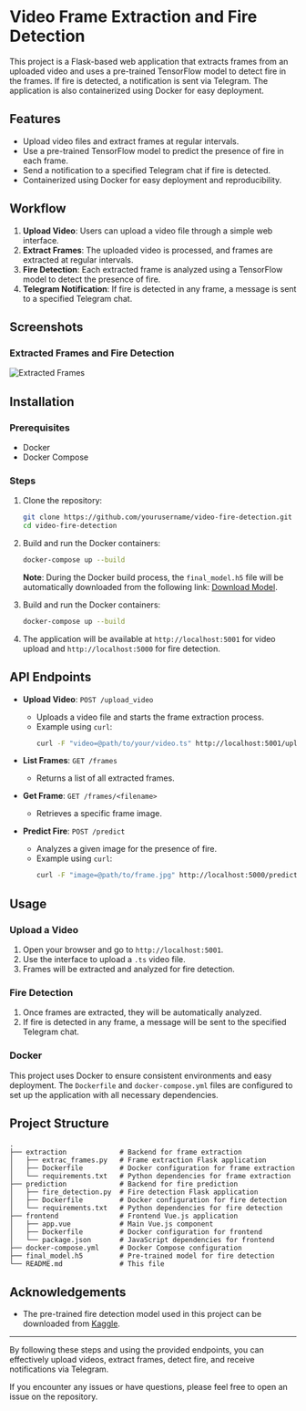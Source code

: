 # Video Frame Extraction and Fire Detection

This project is a Flask-based web application that extracts frames from an uploaded video and uses a pre-trained TensorFlow model to detect fire in the frames. If fire is detected, a notification is sent via Telegram. The application is also containerized using Docker for easy deployment.

## Features

- Upload video files and extract frames at regular intervals.
- Use a pre-trained TensorFlow model to predict the presence of fire in each frame.
- Send a notification to a specified Telegram chat if fire is detected.
- Containerized using Docker for easy deployment and reproducibility.

## Workflow

1. **Upload Video**: Users can upload a video file through a simple web interface.
2. **Extract Frames**: The uploaded video is processed, and frames are extracted at regular intervals.
3. **Fire Detection**: Each extracted frame is analyzed using a TensorFlow model to detect the presence of fire.
4. **Telegram Notification**: If fire is detected in any frame, a message is sent to a specified Telegram chat.

## Screenshots

### Extracted Frames and Fire Detection
![Extracted Frames](https://firebasestorage.googleapis.com/v0/b/chat-api-aa04a.appspot.com/o/Screenshots%2F2024-07-18.png?alt=media&token=65b934c1-04ab-4a62-b945-207151a2c10d)

## Installation

### Prerequisites

- Docker
- Docker Compose

### Steps

1. Clone the repository:
    ```sh
    git clone https://github.com/yourusername/video-fire-detection.git
    cd video-fire-detection
    ```

2. Build and run the Docker containers:
    ```sh
    docker-compose up --build
    ```

   **Note**: During the Docker build process, the `final_model.h5` file will be automatically downloaded from the following link:
   [Download Model](https://www.kaggleusercontent.com/kf/117604734/eyJhbGciOiJkaXIiLCJlbmMiOiJBMTI4Q0JDLUhTMjU2In0..W9KC660iyogH7sUxFkdRlQ.tckruepxOxc0F6DGM6gqb7qdqxjlwepbfOxyRCNH5nKJ0-T-UvFYwMyi22dP7ko1GjuXUX7UkyRaMyg4JR2DxWbK2WiP2sQrR2iIxPoYYusu45yQdaRwbelbjchYWm9-EBPGhQXd5Cra8cdJEHItWFKHOWzxU6vTanSVTT5avpqVbcOgEEA_cZxCnX3sjJCxuHfLCmKPCFLYhJyU6oYdyEdOVBZV9pRSbXByw6KZNDpES5OrVCRDOD1DQAN2x83XngwrjrOZfdZGjDi2odFeNrRMFUTpXnmdner9zFfGavnRyHFu25fxAriyWsgF1fBHaX_jukgzBdwKo8L2hnuddyJikVY6z8tHdA6CzyiA1KmhPhW22OWo_BuaEb06bsai69y71EJpU61ptxd2n-9lRm7FLHOa-T2vhrRr2SBL7qGnGcnAEiL8sWPrdtGTDlqqWeXJKZnnXhUHs1mb_XSJ71mUHo23UDSPAHMWep_zUTkzJR751oePDucc8ed18NNJv7JJz0cwJFFY7DAhPgZQUp32EeuIUJVqv6DXzuR6X-EMci0TwxQyJpGUxXhdiCo7aXBPj4u2a1Ztt_TBkSi30BCzzjuW3V6C-kj11kN2L_au5vlK92u9qgz_Tx7wMcwG981WVll25UvXEoXFePj9FS0e1ocgu4pK2mXbG3wHNtc.uTmzotaHMPeYYiUNaKDJ7g/final_model.h5).

3. Build and run the Docker containers:
    ```sh
    docker-compose up --build
    ```

4. The application will be available at `http://localhost:5001` for video upload and `http://localhost:5000` for fire detection.

## API Endpoints

- **Upload Video**: `POST /upload_video`
    - Uploads a video file and starts the frame extraction process.
    - Example using `curl`:
        ```sh
        curl -F "video=@path/to/your/video.ts" http://localhost:5001/upload_video
        ```

- **List Frames**: `GET /frames`
    - Returns a list of all extracted frames.

- **Get Frame**: `GET /frames/<filename>`
    - Retrieves a specific frame image.

- **Predict Fire**: `POST /predict`
    - Analyzes a given image for the presence of fire.
    - Example using `curl`:
        ```sh
        curl -F "image=@path/to/frame.jpg" http://localhost:5000/predict
        ```

## Usage

### Upload a Video

1. Open your browser and go to `http://localhost:5001`.
2. Use the interface to upload a `.ts` video file.
3. Frames will be extracted and analyzed for fire detection.

### Fire Detection

1. Once frames are extracted, they will be automatically analyzed.
2. If fire is detected in any frame, a message will be sent to the specified Telegram chat.

### Docker

This project uses Docker to ensure consistent environments and easy deployment. The `Dockerfile` and `docker-compose.yml` files are configured to set up the application with all necessary dependencies.

## Project Structure

```plaintext
.
├── extraction             # Backend for frame extraction
│   ├── extrac_frames.py   # Frame extraction Flask application
│   ├── Dockerfile         # Docker configuration for frame extraction
│   └── requirements.txt   # Python dependencies for frame extraction
├── prediction             # Backend for fire prediction
│   ├── fire_detection.py  # Fire detection Flask application
│   ├── Dockerfile         # Docker configuration for fire detection
│   └── requirements.txt   # Python dependencies for fire detection
├── frontend               # Frontend Vue.js application
│   ├── app.vue            # Main Vue.js component
│   ├── Dockerfile         # Docker configuration for frontend
│   └── package.json       # JavaScript dependencies for frontend
├── docker-compose.yml     # Docker Compose configuration
├── final_model.h5         # Pre-trained model for fire detection
└── README.md              # This file
```

## Acknowledgements

- The pre-trained fire detection model used in this project can be downloaded from [Kaggle](https://www.kaggle.com/code/jvkchaitanya410/fire-detection-using-resnet-50-accuracy-97/output).

---

By following these steps and using the provided endpoints, you can effectively upload videos, extract frames, detect fire, and receive notifications via Telegram.

If you encounter any issues or have questions, please feel free to open an issue on the repository.
